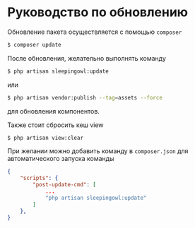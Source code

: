 # Руководство по обновлению

Обновление пакета осуществляется с помощью `composer`

```bash
$ composer update
```

После обновления, желательно выполнять команду

```bash
$ php artisan sleepingowl:update
```
или 

```bash
$ php artisan vendor:publish --tag=assets --force
```


для обновления компонентов.

Также стоит сбросить кеш view

```bash
$ php artisan view:clear
```

При желании можно добавить команду в `composer.json` для автоматического запуска команды

```json
{
    "scripts": {
        "post-update-cmd": [
            ...
            "php artisan sleepingowl:update"
        ]
    },
}
```
